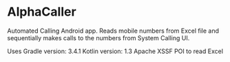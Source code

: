 # AlphaCaller
Automated Calling Android app. Reads mobile numbers from Excel file and sequentially makes calls to the numbers from System Calling UI.

Uses 
  Gradle version: 3.4.1 
  Kotlin version: 1.3
  Apache XSSF POI to read Excel
